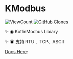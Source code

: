 # KModbus

<p>
    <img alt="ViewCount" src="https://views.whatilearened.today/views/github/crowforkotlin/KModbus.svg">
  <a href='https://github.com/MShawon/github-clone-count-badge'><img alt='GitHub Clones' src='https://img.shields.io/badge/dynamic/json?color=success&label=Clone&query=count&url=https://gist.githubusercontent.com/crowforkotlin/10a48413a1a806bf16493f2a70099ac4/raw/clone.json&logo=github'></a>
</p>

:sparkles: ◉ KotlinModbus Libiary

:sparkles: ◉ 支持 RTU 、TCP、ASCII

[Docs Here](https://www.kotlincrow.com/2023/10/07/Modbus/): 